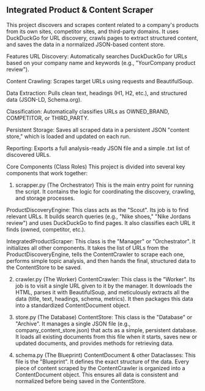 ## Integrated Product & Content Scraper
This project discovers and scrapes content related to a company's products from its own sites, competitor sites, and third-party domains. It uses DuckDuckGo for URL discovery, crawls pages to extract structured content, and saves the data in a normalized JSON-based content store.

Features
URL Discovery: Automatically searches DuckDuckGo for URLs based on your company name and keywords (e.g., "YourCompany product review").

Content Crawling: Scrapes target URLs using requests and BeautifulSoup.

Data Extraction: Pulls clean text, headings (H1, H2, etc.), and structured data (JSON-LD, Schema.org).

Classification: Automatically classifies URLs as OWNED_BRAND, COMPETITOR, or THIRD_PARTY.

Persistent Storage: Saves all scraped data in a persistent JSON "content store," which is loaded and updated on each run.

Reporting: Exports a full analysis-ready JSON file and a simple .txt list of discovered URLs.

Core Components (Class Roles)
This project is divided into several key components that work together:

1. scrapper.py (The Orchestrator)
This is the main entry point for running the script. It contains the logic for coordinating the discovery, crawling, and storage processes.

ProductDiscoveryEngine: This class acts as the "Scout". Its job is to find relevant URLs. It builds search queries (e.g., "Nike shoes," "Nike Jordans review") and uses DuckDuckGo to find pages. It also classifies each URL it finds (owned, competitor, etc.).

IntegratedProductScraper: This class is the "Manager" or "Orchestrator". It initializes all other components. It takes the list of URLs from the ProductDiscoveryEngine, tells the ContentCrawler to scrape each one, performs simple topic analysis, and then hands the final, structured data to the ContentStore to be saved.

2. crawler.py (The Worker)
ContentCrawler: This class is the "Worker". Its job is to visit a single URL given to it by the manager. It downloads the HTML, parses it with BeautifulSoup, and meticulously extracts all the data (title, text, headings, schema, metrics). It then packages this data into a standardized ContentDocument object.

3. store.py (The Database)
ContentStore: This class is the "Database" or "Archive". It manages a single JSON file (e.g., company_content_store.json) that acts as a simple, persistent database. It loads all existing documents from this file when it starts, saves new or updated documents, and provides methods for retrieving data.

4. schema.py (The Blueprint)
ContentDocument & other Dataclasses: This file is the "Blueprint". It defines the exact structure of the data. Every piece of content scraped by the ContentCrawler is organized into a ContentDocument object. This ensures all data is consistent and normalized before being saved in the ContentStore.
